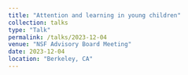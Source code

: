 ```yaml
---
title: "Attention and learning in young children"
collection: talks
type: "Talk"
permalink: /talks/2023-12-04
venue: "NSF Advisory Board Meeting"
date: 2023-12-04
location: "Berkeley, CA"
---
```


